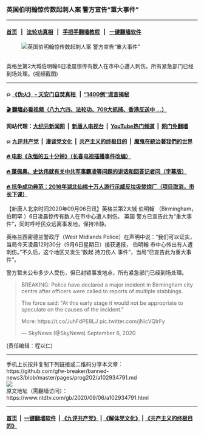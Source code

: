 ### 英国伯明翰惊传数起刺人案 警方宣告“重大事件”
------------------------

#### [首页](https://github.com/gfw-breaker/banned-news3/blob/master/README.md) &nbsp;&nbsp;|&nbsp;&nbsp; [法轮功真相](https://github.com/begood0513/basic/blob/master/README.md)  &nbsp;&nbsp;|&nbsp;&nbsp; [手把手翻墙教程](https://github.com/gfw-breaker/guides/wiki)  &nbsp;&nbsp;|&nbsp;&nbsp; [一键翻墙软件](https://github.com/gfw-breaker/nogfw/blob/master/README.md)  



<div><div class="featured_image">
 <figure>
  <img alt="英国伯明翰惊传数起刺人案 警方宣告“重大事件”" src="https://i.ntdtv.com/assets/uploads/2020/09/4-4-800x450.jpg"/>
 </figure><br/>
 <span class="caption">
  英格兰第2大城伯明翰6日凌晨惊传有数人在市中心遭人刺伤。所有紧急部门已经到场处理。(视频截图)
 </span>
</div>
</div><hr/>

#### 💥 [《伪火》 - 天安门自焚真相 ](http://141.164.51.119:10000/videos/blog/weihuo.html)&nbsp; |&nbsp; [“1400例”谎言揭秘  ](http://141.164.51.119:10000/videos/blog/jiexi1400.html)

#### [ 🎬  翻墙必看视频（八九六四、法轮功、709大抓捕、香港反送中 ...）](https://github.com/gfw-breaker/links/blob/master/banned.md)

#### 网站代理：[大纪元新闻网](http://167.172.10.89:10080/gb/) &nbsp;|&nbsp; [新唐人电视台](http://167.172.10.89:8808/gb/)  &nbsp;|&nbsp; [YouTube热门频道](http://158.247.203.241/youtube.html) &nbsp;|&nbsp; [网门免翻墙](http://158.247.203.241:11000/show.aspx?name=ogHome)

#### 💥 [九评共产党](http://141.164.51.119:10000/videos/res/jiuping/)&nbsp; |&nbsp; [漫谈党文化](http://141.164.51.119:10000/videos/res/mtdwh/)&nbsp; |&nbsp; [共产主义的终极目的](http://141.164.51.119:10000/videos/res/zjmd/)&nbsp; |&nbsp; [魔鬼在統治著我們的世界](http://141.164.51.119:10000/videos/res/TheSpecter/)  

#### [ 🔥  电影《永恒的五十分钟》（长春电视插播事件改编）](http://141.164.51.119:10000/videos/news/ComingForYou-2.html)

#### [ 🔥  蓬佩奥、史达伟就有关中共军事霸凌等问题的讲话和回答记者问（字幕版）](http://141.164.51.119:10000/videos/news/pompeo7.html)

#### [ 🔥  抗争成功典范：2016年湖北仙桃十万人游行示威反垃圾焚烧厂（项目取消，市长下课）](http://141.164.51.119:10000/videos/news/xiantao.html)

<div><div class="post_content" itemprop="articleBody">
 <p>
  【新唐人北京时间2020年09月06日讯】英格兰第2大城
  <ok href="https://www.ntdtv.com/gb/伯明翰.htm">
   伯明翰
  </ok>
  （Birmingham，
  <ok href="https://www.ntdtv.com/gb/伯明罕.htm">
   伯明罕
  </ok>
  ）6日凌晨惊传有数人在市中心遭人刺伤。
  <ok href="https://www.ntdtv.com/gb/英国.htm">
   英国
  </ok>
  警方已宣告此为“重大事件”，同时呼吁民众远离事发地，保持冷静。
 </p>
 <p>
  英格兰西密德兰警政厅（West Midlands Police）在声明中说：“我们可以证实，当局今天凌晨12时30分（9月6日星期日）接获通报，
  <ok href="https://www.ntdtv.com/gb/伯明翰.htm">
   伯明翰
  </ok>
  市中心传出有人遭刺伤。”不久后，这个地区又发生“数起
  <ok href="https://www.ntdtv.com/gb/持刀伤人.htm">
   持刀伤人
  </ok>
  事件”，当局“已宣告此为重大事件”。
 </p>
 <p>
  警方暂未公布多少人受伤，但已封锁事发地点，所有紧急部门已经到场处理。
 </p>
 <blockquote class="twitter-tweet">
  <p dir="ltr" lang="en">
   BREAKING: Police have declared a major incident in Birmingham city centre after officers were called to reports of multiple stabbings.
  </p>
  <p>
   The force said: "At this early stage it would not be appropriate to speculate on the causes of the incident."
  </p>
  <p>
   More:
   <ok href="https://t.co/JuhFdPE8LJ">
    https://t.co/JuhFdPE8LJ
   </ok>
   <ok href="https://t.co/jNicVQIrFy">
    pic.twitter.com/jNicVQIrFy
   </ok>
  </p>
  <p>
   — SkyNews (@SkyNews)
   <ok href="https://twitter.com/SkyNews/status/1302487800017760257?ref_src=twsrc%5Etfw">
    September 6, 2020
   </ok>
  </p>
 </blockquote>
 <p>
  <script async="" charset="utf-8" src="https://platform.twitter.com/widgets.js">
  </script>
 </p>
 <p>
  (责任编辑：程以仁)
 </p>
 <div class="single_ad">
 </div>
</div>
</div>
<hr/>
手机上长按并复制下列链接或二维码分享本文章：<br/>
https://github.com/gfw-breaker/banned-news3/blob/master/pages/prog202/a102934791.md <br/>
<a href='https://github.com/gfw-breaker/banned-news3/blob/master/pages/prog202/a102934791.md'><img src='https://github.com/gfw-breaker/banned-news3/blob/master/pages/prog202/a102934791.md.png'/></a> <br/>
原文地址（需翻墙访问）：https://www.ntdtv.com/gb/2020/09/06/a102934791.html


------------------------
#### [首页](https://github.com/gfw-breaker/banned-news3/blob/master/README.md) &nbsp;|&nbsp; [一键翻墙软件](https://github.com/gfw-breaker/nogfw/blob/master/README.md) &nbsp;| [《九评共产党》](https://github.com/gfw-breaker/9ping.md/blob/master/README.md#九评之一评共产党是什么) | [《解体党文化》](https://github.com/gfw-breaker/jtdwh.md/blob/master/README.md) | [《共产主义的终极目的》](https://github.com/gfw-breaker/gczydzjmd.md/blob/master/README.md)


<img src='http://gfw-breaker.win/banned-news3/pages/prog202/a102934791.md' width='0px' height='0px'/>